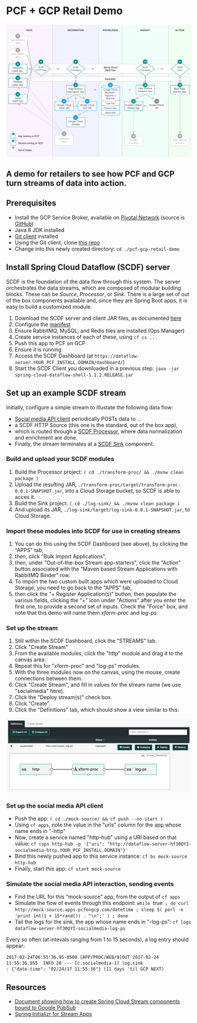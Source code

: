 # PCF + GCP Retail Demo

![Diagram showing major components and how data flows](./images/data_flow_diagram.png)

## A demo for retailers to see how PCF and GCP turn streams of data into action. 

## Prerequisites

* Install the GCP Service Broker, available on [Pivotal Network](https://network.pivotal.io/products/gcp-service-broker/)
  (source is [GitHub](https://github.com/GoogleCloudPlatform/gcp-service-broker))
* Java 8 JDK installed
* [Git client](https://git-scm.com/downloads) installed
* Using the Git client, clone [this repo](https://github.com/mgoddard-pivotal/pcf-gcp-retail-demo)
* Change into this newly created directory: `cd ./pcf-gcp-retail-demo`

## Install Spring Cloud Dataflow (SCDF) server

SCDF is the foundation of the data flow through this system.  The server orchestrates the data streams,
which are composed of modular building blocks.  These can be _Source_, _Processor_, or _Sink_.  There
is a large set of out of the box components available and, since they are Spring Boot apps, it is easy
to build a customized module.

1. Download the SCDF server and client JAR files, as documented [here](http://docs.spring.io/spring-cloud-dataflow-server-cloudfoundry/docs/current-SNAPSHOT/reference/html/_deploying_on_cloud_foundry.html#_download_the_spring_cloud_data_flow_server_and_shell_apps)
1. Configure the [manifest](./scdf/scdf_server_manifest.yml)
1. Ensure RabbitMQ, MySQL, and Redis tiles are installed (Ops Manager)
1. Create service instances of each of these, using `cf cs ...`
1. Push this app to PCF on GCP
1. Ensure it is running
1. Access the SCDF Dashboard (at `https://dataflow-server.YOUR_PCF_INSTALL.DOMAIN/dashboard/`)
1. Start the SCDF Client you downloaded in a previous step: `java -jar spring-cloud-dataflow-shell-1.1.2.RELEASE.jar`

## Set up an example SCDF stream
Initially, configure a simple stream to illustate the following data flow:
* [Social media API client](./mock-source) periodically POSTs data to ...
* a SCDF HTTP Source (this one is the standard, out of the box app),
* which is routed through a [SCDF Processor](./transform-proc), where data normalization and enrichment are done.
* Finally, the stream terminates at a [SCDF Sink](./log-sink) component.

### Build and upload your SCDF modules
1. Build the Processor project: `( cd ./transform-proc/ && ./mvnw clean package )`
1. Upload the resulting JAR, `./transform-proc/target/transform-proc-0.0.1-SNAPSHOT.jar`, into a Cloud Storage bucket,
   so SCDF is able to acces it.
1. Build the Sink project: `( cd ./log-sink/ && ./mvnw clean package )`
1. And upload its JAR, `./log-sink/target/log-sink-0.0.1-SNAPSHOT.jar`, to Cloud Storage.

### Import these modules into SCDF for use in creating streams
1. You can do this using the SCDF Dashboard (see above), by clicking the "APPS" tab,
1. then, click "Bulk Import Applications",
1. then, under "Out-of-the-box Stream app-starters", click the "Action" button associated with the
   "Maven based Stream Applications with RabbitMQ Binder" row.
1. To import the two custom built apps which were uploaded to Cloud Storage, you need to
   go back to the "APPS" tab,
1. then click the "+ Register Application(s)" button, then populate the various fields, clicking the
   "+" icon under "Actions" after you enter the first one, to provide a second set of inputs.  Check
   the "Force" box, and note that this demo will name them _xform-proc_ and _log-ps_.

### Set up the stream
1. Still within the SCDF Dashboard, click the "STREAMS" tab.
1. Click "Create Stream"
1. From the available modules, click the "http" module and drag it to the canvas area.
1. Repeat this for "xform-proc" and "log-ps" modules.
1. With the three modules now on the canvas, using the mouse, create connections between them.
1. Click "Create Stream", and fill in values for the stream name (we use "socialmedia" here).
1. Click the "Deploy stream(s)" check box.
1. Click "Create".
1. Click the "Definitions" tab, which should show a view similar to this:

![SCDF Dashboard Streams View](./images/http-xform-log.png)

### Set up the social media API client
* Push the app: `( cd ./mock-source/ && cf push --no-start )`
* Using `cf apps`, note the value in the "urls" column for the app whose name ends in "-http"
* Now, create a service named "http-hub" using a URI based on that value: `cf cups http-hub -p '{"uri": "http://dataflow-server-hf30QYI-socialmedia-http.YOUR_PCF_INSTALL.DOMAIN"}'`
* Bind this newly pushed app to this service instance: `cf bs mock-source http-hub`
* Finally, start this app: `cf start mock-source`

### Simulate the social media API interaction, sending events
* Find the URL for this "mock-source" app, from the output of `cf apps`
* Simulate the flow of events through this endpoint: `while `true` ; do curl http://mock-source.apps.pcfongcp.com/datetime ; sleep $( perl -e 'print int(1 + 15*rand()) . "\n";' ) ; done`
* Tail the logs for the sink, the app whose name ends in "-log-ps": `cf logs dataflow-server-hf30QYI-socialmedia-log-ps`

Every so often (at intevals ranging from 1 to 15 seconds), a log entry should appear:
```
2017-02-24T06:55:36.95-0500 [APP/PROC/WEB/0]OUT 2017-02-24 11:55:36.955  INFO 20 --- [c.socialmedia-1] log.sink                                 : {"date-time": "02/24/17 11:55:36"} (11 days 'til GCP NEXT)
```

## Resources
* [Document showing how to create Spring Cloud Stream components bound to Google PubSub](./docs/GooglePubSubBinderandSCDF.pdf)
* [Spring Initializr for Stream Apps](http://start-scs.cfapps.io/)


